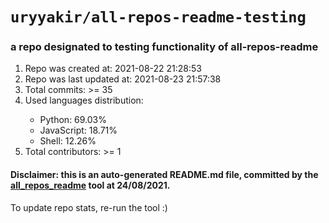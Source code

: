 # `uryyakir/all-repos-readme-testing`
### a repo designated to testing functionality of all-repos-readme
<ol>
 <li>
  Repo was created at: 2021-08-22 21:28:53
 </li>
 <li>
  Repo was last updated at: 2021-08-23 21:57:38
 </li>
 <li>
  Total commits: >= 35
 </li>
 <li>
  Used languages distribution:
 </li>
 <ul id="used_languages">
  <li>
   Python: 69.03%
  </li>
  <li>
   JavaScript: 18.71%
  </li>
  <li>
   Shell: 12.26%
  </li>
 </ul>
 <li>
  Total contributors: >= 1
 </li>
</ol>

#### Disclaimer: this is an auto-generated README.md file, committed by the [all_repos_readme](https://github.com/uryyakir/all-repos-readme) tool at 24/08/2021.
To update repo stats, re-run the tool :)